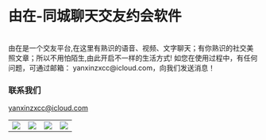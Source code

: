 # 由在-同城聊天交友约会软件

<table align="center" border="0">

<tr>
<td> <img src="https://ovwvzu.github.io/ryue/1.png"> </td>
<td> <img src="https://ovwvzu.github.io/ryue/2.png"> </td>
<td> <img src="https://ovwvzu.github.io/ryue/3.png"> </td>
<td> <img src="https://ovwvzu.github.io/ryue/4.png"> </td>
</tr>

<tr>

</tr>


<br>
由在是一个交友平台,在这里有熟识的语音、视频、文字聊天；有你熟识的社交美照文章；所以不用怕陌生,由此开启不一样的生活方式!
如您在使用过程中，有任何问题，可通过邮箱： yanxinzxcc@icloud.com，向我们发送消息！
<br>



### 联系我们
yanxinzxcc@icloud.com
